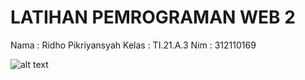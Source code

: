 # LATIHAN PEMROGRAMAN WEB 2

Nama : Ridho Pikriyansyah
Kelas : TI.21.A.3
Nim : 312110169

![alt text](https://github.com/roxyzc/Latihan-pemrograman-web-2/img/gambar.png?raw=true)
